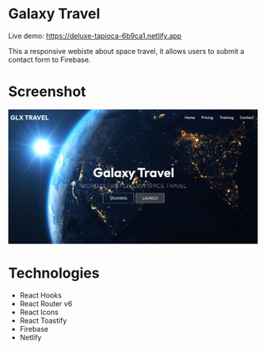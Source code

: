 # Galaxy Travel

Live demo: https://deluxe-tapioca-6b9ca1.netlify.app

This a responsive webiste about space travel, it allows users to submit a contact form to Firebase.

# Screenshot

![](src/assets/main-page.png)

# Technologies

- React Hooks
- React Router v6
- React Icons
- React Toastify
- Firebase
- Netlify
